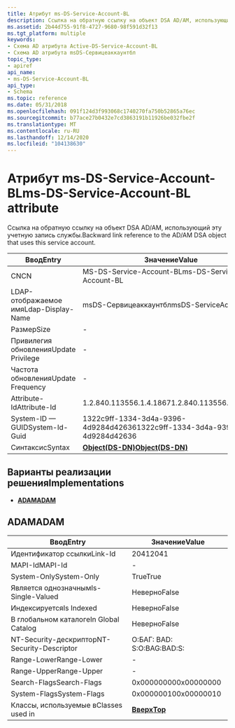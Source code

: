 ```yaml
---
title: Атрибут ms-DS-Service-Account-BL
description: Ссылка на обратную ссылку на объект DSA AD/AM, использующий эту учетную запись службы.
ms.assetid: 2b44d755-91f8-4727-9680-98f591d32f13
ms.tgt_platform: multiple
keywords:
- Схема AD атрибута Active-DS-Service-Account-BL
- Схема AD атрибута msDS-Сервицеаккаунтбл
topic_type:
- apiref
api_name:
- ms-DS-Service-Account-BL
api_type:
- Schema
ms.topic: reference
ms.date: 05/31/2018
ms.openlocfilehash: 091f124d3f993068c1740270fa750b52865a76ec
ms.sourcegitcommit: b77ace27b0432e7cd3863191b11926be032fbe2f
ms.translationtype: MT
ms.contentlocale: ru-RU
ms.lasthandoff: 12/14/2020
ms.locfileid: "104138630"
---
```

# <a name="ms-ds-service-account-bl-attribute"></a><span data-ttu-id="b7106-105">Атрибут ms-DS-Service-Account-BL</span><span class="sxs-lookup"><span data-stu-id="b7106-105">ms-DS-Service-Account-BL attribute</span></span>

<span data-ttu-id="b7106-106">Ссылка на обратную ссылку на объект DSA AD/AM, использующий эту учетную запись службы.</span><span class="sxs-lookup"><span data-stu-id="b7106-106">Backward link reference to the AD/AM DSA object that uses this service account.</span></span>



| <span data-ttu-id="b7106-107">Ввод</span><span class="sxs-lookup"><span data-stu-id="b7106-107">Entry</span></span> | <span data-ttu-id="b7106-108">Значение</span><span class="sxs-lookup"><span data-stu-id="b7106-108">Value</span></span> |
|-------------------|-----------------------------------------|
| <span data-ttu-id="b7106-109">CN</span><span class="sxs-lookup"><span data-stu-id="b7106-109">CN</span></span>                | <span data-ttu-id="b7106-110">MS-DS-Service-Account-BL</span><span class="sxs-lookup"><span data-stu-id="b7106-110">ms-DS-Service-Account-BL</span></span>                |
| <span data-ttu-id="b7106-111">LDAP-отображаемое имя</span><span class="sxs-lookup"><span data-stu-id="b7106-111">Ldap-Display-Name</span></span> | <span data-ttu-id="b7106-112">msDS-Сервицеаккаунтбл</span><span class="sxs-lookup"><span data-stu-id="b7106-112">msDS-ServiceAccountBL</span></span>                   |
| <span data-ttu-id="b7106-113">Размер</span><span class="sxs-lookup"><span data-stu-id="b7106-113">Size</span></span>              | \-                                      |
| <span data-ttu-id="b7106-114">Привилегия обновления</span><span class="sxs-lookup"><span data-stu-id="b7106-114">Update Privilege</span></span>  | \-                                      |
| <span data-ttu-id="b7106-115">Частота обновления</span><span class="sxs-lookup"><span data-stu-id="b7106-115">Update Frequency</span></span>  | \-                                      |
| <span data-ttu-id="b7106-116">Attribute-Id</span><span class="sxs-lookup"><span data-stu-id="b7106-116">Attribute-Id</span></span>      | <span data-ttu-id="b7106-117">1.2.840.113556.1.4.1867</span><span class="sxs-lookup"><span data-stu-id="b7106-117">1.2.840.113556.1.4.1867</span></span>                 |
| <span data-ttu-id="b7106-118">System-ID — GUID</span><span class="sxs-lookup"><span data-stu-id="b7106-118">System-Id-Guid</span></span>    | <span data-ttu-id="b7106-119">1322c9ff-1334-3d4a-9396-4d9284d42636</span><span class="sxs-lookup"><span data-stu-id="b7106-119">1322c9ff-1334-3d4a-9396-4d9284d42636</span></span>    |
| <span data-ttu-id="b7106-120">Синтаксис</span><span class="sxs-lookup"><span data-stu-id="b7106-120">Syntax</span></span>            | [<span data-ttu-id="b7106-121">**Object(DS-DN)**</span><span class="sxs-lookup"><span data-stu-id="b7106-121">**Object(DS-DN)**</span></span>](s-object-ds-dn.md) |



## <a name="implementations"></a><span data-ttu-id="b7106-122">Варианты реализации решения</span><span class="sxs-lookup"><span data-stu-id="b7106-122">Implementations</span></span>

-   [<span data-ttu-id="b7106-123">**ADAM**</span><span class="sxs-lookup"><span data-stu-id="b7106-123">**ADAM**</span></span>](#adam)

## <a name="adam"></a><span data-ttu-id="b7106-124">ADAM</span><span class="sxs-lookup"><span data-stu-id="b7106-124">ADAM</span></span>



| <span data-ttu-id="b7106-125">Ввод</span><span class="sxs-lookup"><span data-stu-id="b7106-125">Entry</span></span> | <span data-ttu-id="b7106-126">Значение</span><span class="sxs-lookup"><span data-stu-id="b7106-126">Value</span></span> |
|------------------------|---------------------------------|
| <span data-ttu-id="b7106-127">Идентификатор ссылки</span><span class="sxs-lookup"><span data-stu-id="b7106-127">Link-Id</span></span>                | <span data-ttu-id="b7106-128">2041</span><span class="sxs-lookup"><span data-stu-id="b7106-128">2041</span></span>                            |
| <span data-ttu-id="b7106-129">MAPI-Id</span><span class="sxs-lookup"><span data-stu-id="b7106-129">MAPI-Id</span></span>                | \-                              |
| <span data-ttu-id="b7106-130">System-Only</span><span class="sxs-lookup"><span data-stu-id="b7106-130">System-Only</span></span>            | <span data-ttu-id="b7106-131">True</span><span class="sxs-lookup"><span data-stu-id="b7106-131">True</span></span>                            |
| <span data-ttu-id="b7106-132">Является однозначным</span><span class="sxs-lookup"><span data-stu-id="b7106-132">Is-Single-Valued</span></span>       | <span data-ttu-id="b7106-133">Неверно</span><span class="sxs-lookup"><span data-stu-id="b7106-133">False</span></span>                           |
| <span data-ttu-id="b7106-134">Индексируется</span><span class="sxs-lookup"><span data-stu-id="b7106-134">Is Indexed</span></span>             | <span data-ttu-id="b7106-135">Неверно</span><span class="sxs-lookup"><span data-stu-id="b7106-135">False</span></span>                           |
| <span data-ttu-id="b7106-136">В глобальном каталоге</span><span class="sxs-lookup"><span data-stu-id="b7106-136">In Global Catalog</span></span>      | <span data-ttu-id="b7106-137">Неверно</span><span class="sxs-lookup"><span data-stu-id="b7106-137">False</span></span>                           |
| <span data-ttu-id="b7106-138">NT-Security-дескриптор</span><span class="sxs-lookup"><span data-stu-id="b7106-138">NT-Security-Descriptor</span></span> | <span data-ttu-id="b7106-139">О:БАГ: BAD: S:</span><span class="sxs-lookup"><span data-stu-id="b7106-139">O:BAG:BAD:S:</span></span>                    |
| <span data-ttu-id="b7106-140">Range-Lower</span><span class="sxs-lookup"><span data-stu-id="b7106-140">Range-Lower</span></span>            | \-                              |
| <span data-ttu-id="b7106-141">Range-Upper</span><span class="sxs-lookup"><span data-stu-id="b7106-141">Range-Upper</span></span>            | \-                              |
| <span data-ttu-id="b7106-142">Search-Flags</span><span class="sxs-lookup"><span data-stu-id="b7106-142">Search-Flags</span></span>           | <span data-ttu-id="b7106-143">0x00000000</span><span class="sxs-lookup"><span data-stu-id="b7106-143">0x00000000</span></span>                      |
| <span data-ttu-id="b7106-144">System-Flags</span><span class="sxs-lookup"><span data-stu-id="b7106-144">System-Flags</span></span>           | <span data-ttu-id="b7106-145">0x00000010</span><span class="sxs-lookup"><span data-stu-id="b7106-145">0x00000010</span></span>                      |
| <span data-ttu-id="b7106-146">Классы, используемые в</span><span class="sxs-lookup"><span data-stu-id="b7106-146">Classes used in</span></span>        | [<span data-ttu-id="b7106-147">**Вверх**</span><span class="sxs-lookup"><span data-stu-id="b7106-147">**Top**</span></span>](c-top.md)<br/> |



 

 





